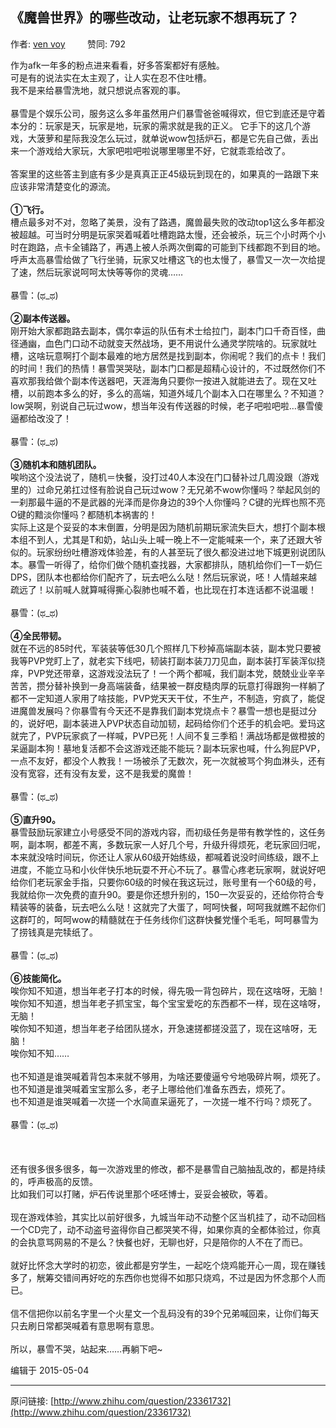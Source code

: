 ## 《魔兽世界》的哪些改动，让老玩家不想再玩了？

作者: [ven voy](http://www.zhihu.com/people/dong-xiao-jie-94-4)&nbsp;&nbsp;&nbsp;&nbsp;&nbsp;&nbsp;&nbsp;&nbsp; 赞同: 792


作为afk一年多的粉点进来看看，好多答案都好有感触。<br>可是有的说法实在太主观了，让人实在忍不住吐槽。 <br>我不是来给暴雪洗地，就只想说点客观的事。<br><br>暴雪是个娱乐公司，服务这么多年虽然用户们暴雪爸爸喊得欢，但它到底还是守着本分的：玩家是天，玩家是地，玩家的需求就是我的正义。 它手下的这几个游戏，大菠萝和星际我没怎么玩过，就单说wow包括炉石，都是它先自己做，丢出来一个游戏给大家玩，大家吧啦吧啦说哪里哪里不好，它就乖乖给改了。 <br><br>答案里的这些答主到底有多少是真真正正45级玩到现在的，如果真的一路跟下来应该非常清楚变化的源流。<br><br><b>①飞行。 </b><br>槽点最多对不对，忽略了美景，没有了路遇，魔兽最失败的改动top1这么多年都没被超越。可当时分明是玩家哭着喊着吐槽跑路太慢，还会被杀，玩三个小时两个小时在跑路，点卡全铺路了，再遇上被人杀两次倒霉的可能到下线都跑不到目的地。呼声太高暴雪给做了飞行坐骑，玩家又吐槽这飞的也太慢了，暴雪又一次一次给提了速，然后玩家说呵呵太快等等你的灵魂…… <br><br>暴雪：(ಥ_ಥ) <br><br><b>②副本传送器。</b><br>刚开始大家都跑路去副本，偶尔幸运的队伍有术士给拉门，副本门口千奇百怪，曲径通幽，血色门口动不动就变天然战场，更不用说什么通灵学院啥的。玩家就吐槽，这啥玩意啊打个副本最难的地方居然是找到副本，你闹呢？我们的点卡！我们的时间！我们的热情！暴雪哭哭哒，副本门口都是超精心设计的，不过既然你们不喜欢那我给做个副本传送器吧，天涯海角只要你一按进入就能进去了。现在又吐槽，以前跑本多么的好，多么的高端，知道外域几个副本入口在哪里么？不知道？low哭啊，别说自己玩过wow，想当年没有传送器的时候，老子吧啦吧啦…暴雪傻逼都给改没了！<br><br>暴雪：(ಥ_ಥ) <br><br><b>③随机本和随机团队。</b><br>唉哟这个没法说了，随机＝快餐，没打过40人本没在门口替补过几周没跟（游戏里的）过命兄弟扛过怪有脸说自己玩过wow？无兄弟不wow你懂吗？举起风剑的一刹那最牛逼的不是武器的光泽而是你身边的39个人你懂吗？C键的光辉也照不亮O键的黯淡你懂吗？都随机本祸害的！<br>实际上这是个妥妥的本末倒置，分明是因为随机前期玩家流失巨大，想打个副本根本组不到人，尤其是T和奶，站山头上喊一晚上不一定能喊来一个，来了还跟大爷似的。玩家纷纷吐槽游戏体验差，有的人甚至玩了很久都没进过地下城更别说团队本。暴雪一听得了，给你们做个随机查找器，大家都排队，随机给你们一T一奶仨DPS，团队本也都给你们配齐了，玩去吧么么哒！然后玩家说，呸！人情越来越疏远了！以前喊人就算喊得撕心裂肺也喊不着，也比现在打本连话都不说温暖！<br><br>暴雪：(ಥ_ಥ) <br><br><b>④全民带韧。</b><br>就在不远的85时代，军装装等低30几个照样几下秒掉高端副本装，副本党只要被我等PVP党盯上了，就老实下线吧，韧装打副本装刀刀见血，副本装打军装浑似挠痒，PVP党还带章，这游戏没法玩了！一个两个都喊，我们副本党，兢兢业业辛辛苦苦，攒分替补换到一身高端装备，结果被一群皮糙肉厚的玩意打得跟狗一样躺了都不一定知道人家用了啥技能，PVP党天天干仗，不生产，不制造，穷疯了，能促进魔兽发展吗？你暴雪有今天还不是靠我们副本党烧点卡？暴雪一想也是挺过分的，说好吧，副本装进入PVP状态自动加韧，起码给你们个还手的机会吧。爱玛这就完了，PVP玩家疯了一样喊，PVP已死！人间不复三季稻！满战场都是做橙披的呆逼副本狗！墓地复活都不会这游戏还能不能玩？副本玩家也喊，什么狗屁PVP，一点不友好，都没个人教我！一场被杀了无数次，死一次就被骂个狗血淋头，还有没有宽容，还有没有友爱，这不是我爱的魔兽！<br><br>暴雪：(ಥ_ಥ) <br><br><b>⑤直升90。</b><br>暴雪鼓励玩家建立小号感受不同的游戏内容，而初级任务是带有教学性的，这任务啊，副本啊，都差不离，多数玩家一人好几个号，升级升得烦死，老玩家回归呢，本来就没啥时间玩，你还让人家从60级开始练级，都喊着说没时间练级，跟不上进度，不能立马和小伙伴快乐地玩耍不开心不玩了。暴雪心疼老玩家啊，就说好吧给你们老玩家金手指，只要你60级的时候在我这玩过，账号里有一个60级的号，我就给你一次免费的直升90。要是你还想升别的，150一次妥妥的，还给你符合专精装等的装备，玩去吧么么哒！这就完了大蛋了，呵呵快餐，呵呵我就瞧不起你们这群叮的，呵呵wow的精髓就在于任务线你们这群快餐党懂个毛毛，呵呵暴雪为了捞钱真是完犊纸了。<br><br>暴雪：(ಥ_ಥ)<br><br><b>⑥技能简化。</b><br>唉你知不知道，想当年老子打本的时候，得先吸一背包碎片，现在这啥呀，无脑！<br>唉你知不知道，想当年老子抓宝宝，每个宝宝爱吃的东西都不一样，现在这啥呀，无脑！<br>唉你知不知道，想当年老子给团队搓水，开急速搓都搓没蓝了，现在这啥呀，无脑！<br>唉你知不知……<br><br>也不知道是谁哭喊着背包本来就不够用，为啥还要傻逼兮兮地吸碎片啊，烦死了。<br>也不知道是谁哭喊着宝宝那么多，老子上哪给他们准备东西去，烦死了。<br>也不知道是谁哭喊着一次搓一个水简直呆逼死了，一次搓一堆不行吗？烦死了。<br><br>暴雪：(ಥ_ಥ)<br><br><br><br>还有很多很多很多，每一次游戏里的修改，都不是暴雪自己脑抽乱改的，都是持续的，呼声极高的反馈。<br>比如我们可以打赌，炉石传说里那个呸呸博士，妥妥会被砍，等着。<br><br>现在游戏体验，其实比以前好很多，九城当年动不动整个区当机挂了，动不动回档一个CD完了，动不动盗号盗得你自己都哭笑不得，如果你真的全都体验过，你真的会执意骂网易的不是么？快餐也好，无聊也好，只是陪你的人不在了而已。<br><br>就好比怀念大学时的初恋，彼此都是穷学生，一起吃个烧鸡能开心一周，现在赚钱多了，觥筹交错间再好吃的东西你也觉得不如那只烧鸡，不过是因为怀念那个人而已。<br><br>信不信把你以前名字里一个火星文一个乱码没有的39个兄弟喊回来，让你们每天只去刷日常都哭喊着有意思啊有意思。<br><br>所以，暴雪不哭，站起来……再躺下吧~



编辑于 2015-05-04



---
原问链接: [http://www.zhihu.com/question/23361732](http://www.zhihu.com/question/23361732)
